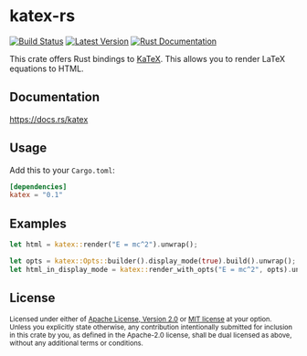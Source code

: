 # katex-rs

[![Build Status](https://github.com/xu-cheng/katex-rs/workflows/build/badge.svg)](https://github.com/xu-cheng/katex-rs/actions)
[![Latest Version](https://img.shields.io/crates/v/katex.svg)](https://crates.io/crates/katex)
[![Rust Documentation](https://docs.rs/katex/badge.svg)](https://docs.rs/katex)

This crate offers Rust bindings to [KaTeX](https://katex.org). This allows you to render LaTeX equations to HTML.

## Documentation

<https://docs.rs/katex>

## Usage

Add this to your `Cargo.toml`:

```toml
[dependencies]
katex = "0.1"
```

## Examples

```rust
let html = katex::render("E = mc^2").unwrap();

let opts = katex::Opts::builder().display_mode(true).build().unwrap();
let html_in_display_mode = katex::render_with_opts("E = mc^2", opts).unwrap();
```

## License

<sup>
Licensed under either of <a href="LICENSE-APACHE">Apache License, Version 2.0</a> or <a href="LICENSE-MIT">MIT license</a> at your option.
</sup>
<br>
<sub>
Unless you explicitly state otherwise, any contribution intentionally submitted for inclusion in this crate by you, as defined in the Apache-2.0 license, shall be dual licensed as above, without any additional terms or conditions.
</sub>
